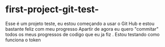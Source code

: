 # first-project-git-test-
Esse é um projeto teste, eu estou começando a usar o Git Hub e estou bastante feliz com meu progresso 
Apartir de agora eu quero "commitar" todos os meus progressos de codigo que eu ja fiz
. Estou testando como funciona o token